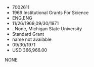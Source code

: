 * 7002611
* 1969 Institutional Grants For Science
* ENG,ENG
* 11/26/1969,09/30/1971
*  . None, Michigan State University
* Standard Grant
*   name not available
* 09/30/1971
* USD 366,966.00

NONE